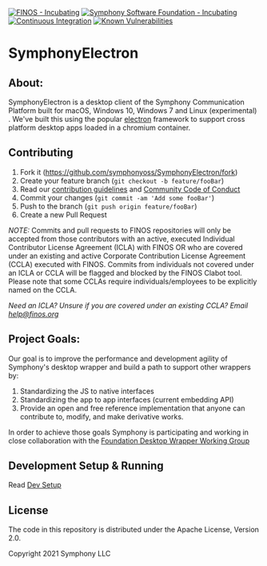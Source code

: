 [![FINOS - Incubating](https://cdn.jsdelivr.net/gh/finos/contrib-toolbox@master/images/badge-incubating.svg)](https://finosfoundation.atlassian.net/wiki/display/FINOS/Incubating)
[![Symphony Software Foundation - Incubating](https://cdn.rawgit.com/symphonyoss/contrib-toolbox/master/images/ssf-badge-incubating.svg)](https://symphonyoss.atlassian.net/wiki/display/FM/Incubating)
[![Continuous Integration](https://github.com/symphonyoss/SymphonyElectron/actions/workflows/ci.yml/badge.svg)](https://github.com/symphonyoss/SymphonyElectron/actions/workflows/ci.yml)
[![Known Vulnerabilities](https://snyk.io/test/github/symphonyoss/SymphonyElectron/badge.svg?targetFile=package.json)](https://snyk.io/test/github/symphonyoss/SymphonyElectron?targetFile=package.json)

# SymphonyElectron

## About:

SymphonyElectron is a desktop client of the Symphony Communication Platform built for macOS, Windows 10, Windows 7
and Linux (experimental)
. We've built this using the popular [electron](https://github.com/electron/electron) framework to support cross platform desktop apps loaded in a chromium container.

## Contributing

1. Fork it (<https://github.com/symphonyoss/SymphonyElectron/fork>)
2. Create your feature branch (`git checkout -b feature/fooBar`)
3. Read our [contribution guidelines](.github/CONTRIBUTING.md) and [Community Code of Conduct](https://www.finos.org/code-of-conduct)
4. Commit your changes (`git commit -am 'Add some fooBar'`)
5. Push to the branch (`git push origin feature/fooBar`)
6. Create a new Pull Request

_NOTE:_ Commits and pull requests to FINOS repositories will only be accepted from those contributors with an active, executed Individual Contributor License Agreement (ICLA) with FINOS OR who are covered under an existing and active Corporate Contribution License Agreement (CCLA) executed with FINOS. Commits from individuals not covered under an ICLA or CCLA will be flagged and blocked by the FINOS Clabot tool. Please note that some CCLAs require individuals/employees to be explicitly named on the CCLA.

_Need an ICLA? Unsure if you are covered under an existing CCLA? Email [help@finos.org](mailto:help@finos.org)_

## Project Goals:

Our goal is to improve the performance and development agility of Symphony's desktop wrapper and build a path to support other wrappers by:

1. Standardizing the JS to native interfaces
2. Standardizing the app to app interfaces (current embedding API)
3. Provide an open and free reference implementation that anyone can contribute to, modify, and make derivative works.

In order to achieve those goals Symphony is participating and working in close collaboration with the [Foundation Desktop Wrapper Working Group](https://symphonyoss.atlassian.net/wiki/display/WGDWAPI/Working+Group+-+Desktop+Wrapper+API)

## Development Setup & Running

Read [Dev Setup](docs/development/DEV_SETUP.md)

## License

The code in this repository is distributed under the Apache License, Version 2.0.

Copyright 2021 Symphony LLC
